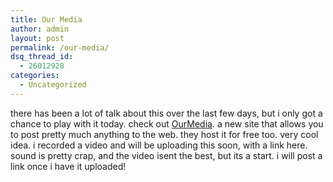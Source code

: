```yaml
---
title: Our Media
author: admin
layout: post
permalink: /our-media/
dsq_thread_id:
  - 26012928
categories:
  - Uncategorized
---
```

there has been a lot of talk about this over the last few days, but i only got a chance to play with it today. check out [OurMedia][1]. a new site that allows you to post pretty much anything to the web. they host it for free too. very cool idea. i recorded a video and will be uploading this soon, with a link here. sound is pretty crap, and the video isent the best, but its a start. i will post a link once i have it uploaded!

 [1]: http://www.ourmedia.org/